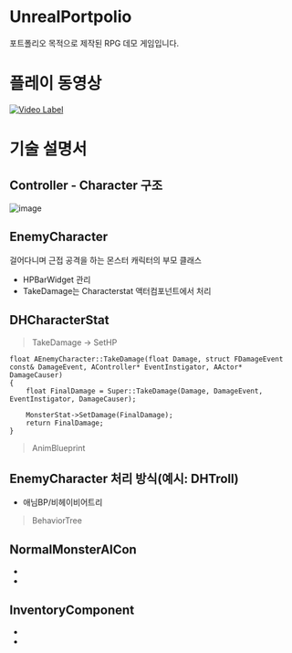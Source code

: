 # UnrealPortpolio
포트폴리오 목적으로 제작된 RPG 데모 게임입니다.

# 플레이 동영상
[![Video Label](http://img.youtube.com/vi/7sPk10bjTaY/0.jpg)](https://www.youtube.com/watch?v=7sPk10bjTaY)

# 기술 설명서

## Controller - Character 구조
![image](https://user-images.githubusercontent.com/121685997/212113656-b9192749-69b3-4838-84c7-281d21282aae.png)

## EnemyCharacter
걸어다니며 근접 공격을 하는 몬스터 캐릭터의 부모 클래스
- HPBarWidget 관리
- TakeDamage는 Characterstat 액터컴포넌트에서 처리

## DHCharacterStat
> TakeDamage -> SetHP

    float AEnemyCharacter::TakeDamage(float Damage, struct FDamageEvent const& DamageEvent, AController* EventInstigator, AActor* DamageCauser)
	{
		float FinalDamage = Super::TakeDamage(Damage, DamageEvent, EventInstigator, DamageCauser);

		MonsterStat->SetDamage(FinalDamage);
		return FinalDamage;
	}



> AnimBlueprint

## EnemyCharacter 처리 방식(예시: DHTroll)
- 애님BP/비헤이비어트리

> BehaviorTree

## NormalMonsterAICon
- 
- 

## InventoryComponent
- 
- 
